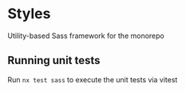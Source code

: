 # Styles

Utility-based Sass framework for the monorepo

## Running unit tests

Run `nx test sass` to execute the unit tests via vitest
